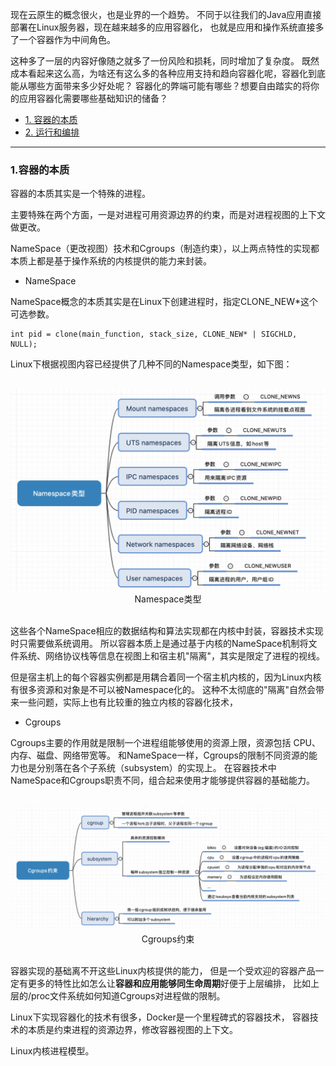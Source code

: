 
现在云原生的概念很火，也是业界的一个趋势。
不同于以往我们的Java应用直接部署在Linux服务器，现在越来越多的应用容器化，
也就是应用和操作系统直接多了一个容器作为中间角色。

这种多了一层的内容好像随之就多了一份风险和损耗，同时增加了复杂度。
既然成本看起来这么高，为啥还有这么多的各种应用支持和趋向容器化呢，容器化到底能从哪些方面带来多少好处呢？
容器化的弊端可能有哪些？想要自由踏实的将你的应用容器化需要哪些基础知识的储备？


- [1. 容器的本质]()
- [2. 运行和编排]()

---

### 1.容器的本质

容器的本质其实是一个特殊的进程。

主要特殊在两个方面，一是对进程可用资源边界的约束，而是对进程视图的上下文做更改。

NameSpace（更改视图）技术和Cgroups（制造约束），以上两点特性的实现都本质上都是基于操作系统的内核提供的能力来封装。

- NameSpace

NameSpace概念的本质其实是在Linux下创建进程时，指定CLONE_NEW*这个可选参数。
````
int pid = clone(main_function, stack_size, CLONE_NEW* | SIGCHLD, NULL); 
````
Linux下根据视图内容已经提供了几种不同的Namespace类型，如下图：

<br>                                     
<div align=center><img src="https://github.com/BBLLMYD/blog/blob/master/images/13/1301.png?raw=true" alt="Namespace类型" width="555"></div>
<div align=center>Namespace类型</div>
<br>

这些各个NameSpace相应的数据结构和算法实现都在内核中封装，容器技术实现时只需要做系统调用。
所以容器本质上是通过基于内核的NameSpace机制将文件系统、网络协议栈等信息在视图上和宿主机"隔离"，其实是限定了进程的视线。

但是宿主机上的每个容器实例都是用耦合着同一个宿主机内核的，因为Linux内核有很多资源和对象是不可以被Namespace化的。
这种不太彻底的"隔离"自然会带来一些问题，实际上也有比较重的独立内核的容器化技术，

- Cgroups

Cgroups主要的作用就是限制一个进程组能够使用的资源上限，资源包括 CPU、内存、磁盘、网络带宽等。
和NameSpace一样，Cgroups的限制不同资源的能力也是分别落在各个子系统（subsystem）的实现上。 
在容器技术中NameSpace和Cgroups职责不同，组合起来使用才能够提供容器的基础能力。

<br>                                     
<div align=center><img src="https://github.com/BBLLMYD/blog/blob/master/images/13/1302.png?raw=true" alt="Cgroups约束" width="555"></div>
<div align=center>Cgroups约束</div>
<br>


容器实现的基础离不开这些Linux内核提供的能力，
但是一个受欢迎的容器产品一定有更多的特性比如怎么让**容器和应用能够同生命周期**好便于上层编排，
比如上层的/proc文件系统如何知道Cgroups对进程做的限制。


Linux下实现容器化的技术有很多，Docker是一个里程碑式的容器技术，
容器技术的本质是约束进程的资源边界，修改容器视图的上下文。

Linux内核进程模型。




